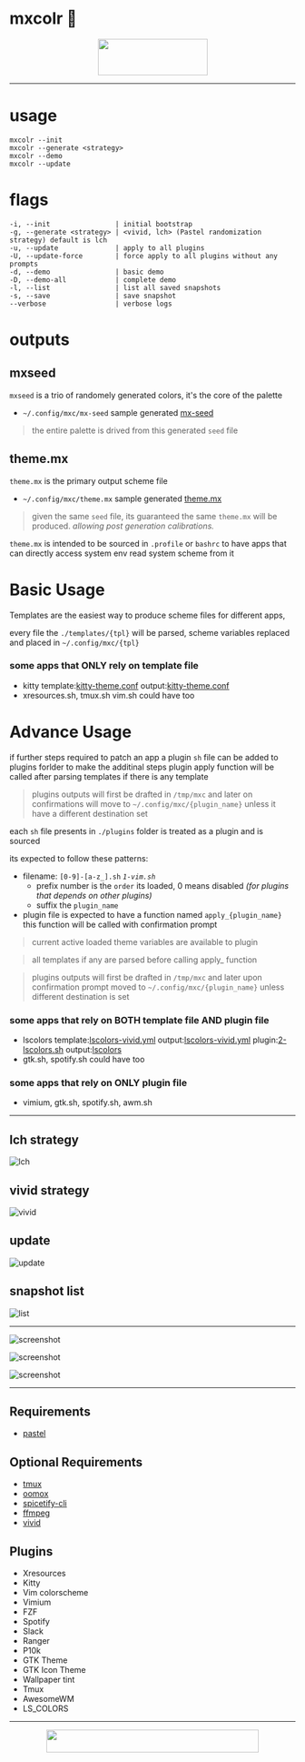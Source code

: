 # mxcolr :construction:

<p align="center">
  <img width="193" height="64" src="./assets/screenshots/seed_2021-05-14-123246_193x64_scrot.png">
</p>

***

usage
=====
    mxcolr --init
    mxcolr --generate <strategy>
    mxcolr --demo
    mxcolr --update

flags
=====
    -i, --init                | initial bootstrap
    -g, --generate <strategy> | <vivid, lch> (Pastel randomization strategy) default is lch
    -u, --update              | apply to all plugins
    -U, --update-force        | force apply to all plugins without any prompts
    -d, --demo                | basic demo
    -D, --demo-all            | complete demo
    -l, --list                | list all saved snapshots
    -s, --save                | save snapshot
    --verbose                 | verbose logs

outputs
=======

mxseed
------
`mxseed` is a trio of randomely generated colors, it's the core of the palette
- `~/.config/mxc/mx-seed` sample generated [mx-seed](./assets/samples/mx-seed)
> the entire palette is drived from this generated `seed` file 

theme.mx
--------
`theme.mx` is the primary output scheme file
- `~/.config/mxc/theme.mx` sample generated [theme.mx](./assets/samples/theme.mx)
> given the same `seed` file, its guaranteed the same `theme.mx` will be produced.
> _allowing post generation calibrations._

`theme.mx` is intended to be sourced in `.profile` or `bashrc` to have apps that can directly access system env read system scheme from it

Basic Usage
===========
Templates are the easiest way to produce scheme files for different apps, 

every file the `./templates/{tpl}` will be parsed, scheme variables replaced and placed in `~/.config/mxc/{tpl}`

### some apps that ONLY rely on template file
- kitty  template:[kitty-theme.conf](./templates/kitty-theme.conf) output:[kitty-theme.conf](./samples/kitty-theme.conf)
- xresources.sh, tmux.sh vim.sh could have too

Advance Usage
=============
if further steps required to patch an app a plugin `sh` file can be added to plugins forlder to make the additinal steps
plugin apply function will be called after parsing templates if there is any template

> plugins outputs will first be drafted in `/tmp/mxc` and later on confirmations will move to `~/.config/mxc/{plugin_name}`
> unless it have a different destination set

each `sh` file presents in `./plugins` folder is treated as a plugin and is sourced

its expected to follow these patterns:
* filename: `[0-9]-[a-z_].sh` _`1-vim.sh`_
  * prefix number is the `order` its loaded, 0 means disabled
  _(for plugins that depends on other plugins)_
  * suffix the `plugin_name`
* plugin file is expected to have a function named `apply_{plugin_name}`
  this function will be called with confirmation prompt

> current active loaded theme variables are available to plugin

> all templates if any are parsed before calling apply_ function

> plugins outputs will first be drafted in `/tmp/mxc` and later upon confirmation prompt moved to `~/.config/mxc/{plugin_name}` 
unless different destination is set


### some apps that rely on BOTH template file AND plugin file
- lscolors template:[lscolors-vivid.yml](./templates/lscolors-vivid.yml) output:[lscolors-vivid.yml](./samples/lscolors-vivid.yml) plugin:[2-lscolors.sh](./plugins/2-lscolors.sh)  output:[lscolors](./samples/lscolors)
- gtk.sh, spotify.sh could have too

### some apps that rely on ONLY plugin file
- vimium, gtk.sh, spotify.sh, awm.sh

***

lch strategy
------------
![lch](./assets/screenshots/lch_210511171753.gif)

vivid strategy
--------------
![vivid](./assets/screenshots/vivid_210511172635.gif)

update
------
![update](./assets/screenshots/update_210511172824.gif)

snapshot list
-------------
![list](./assets/screenshots/list_210511173612.gif)
  
***
  
![screenshot](./assets/screenshots/2021-05-10-021854_1920x1080_scrot.png)

![screenshot](./assets/screenshots/2021-05-13-155549_1920x1080_scrot.png)

![screenshot](./assets/screenshots/2021-05-13-172453_1920x1080_scrot.png)

***

Requirements
------------
- [pastel](https://github.com/sharkdp/pastel)

Optional Requirements
---------------------
- [tmux](https://github.com/tmux/tmux)
- [oomox](https://github.com/themix-project/oomox)
- [spicetify-cli](https://github.com/khanhas/spicetify-cli)
- [ffmpeg](https://github.com/FFmpeg/FFmpeg)
- [vivid](https://github.com/sharkdp/vivid)

Plugins
-------
- Xresources
- Kitty
- Vim colorscheme
- Vimium
- FZF
- Spotify
- Slack
- Ranger
- P10k
- GTK Theme
- GTK Icon Theme
- Wallpaper tint
- Tmux
- AwesomeWM
- LS_COLORS

***

<p align="center">
  <img width="374" height="40" src="./assets/screenshots/footer_2021-05-16-221932_374x40_scrot.png">
</p>
